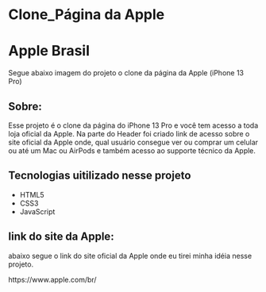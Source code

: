 # Clone_Página da Apple

<h1>Apple Brasil</h1>
<p>Segue abaixo imagem do projeto o clone da página da Apple (iPhone 13 Pro) </p>

## Sobre:
<p>Esse projeto é o clone da página do iPhone 13 Pro e você tem acesso a toda loja oficial da Apple.
Na parte do Header foi criado link de acesso sobre o site oficial da Apple onde, qual usuário consegue ver ou comprar um celular ou até um Mac ou AirPods e também acesso ao supporte técnico da Apple.
</p>

## Tecnologias uitilizado nesse projeto
* HTML5
* CSS3
* JavaScript

## link do site da Apple:
<p>abaixo segue o link do site oficial da Apple onde eu tirei minha idéia nesse projeto.</p>
https://www.apple.com/br/
